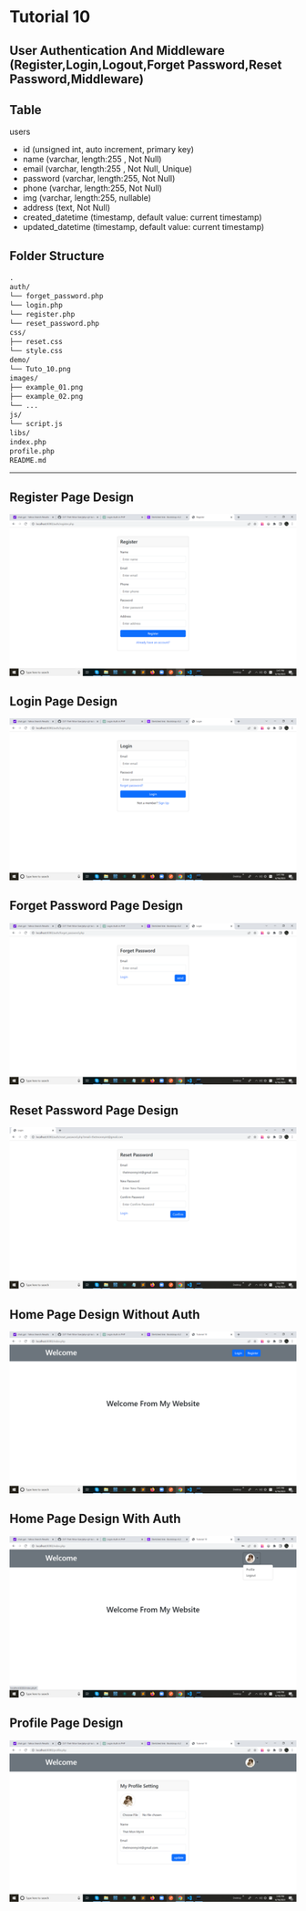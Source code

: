 # Tutorial 10

## User Authentication And Middleware (Register,Login,Logout,Forget Password,Reset Password,Middleware)

## Table

users

- id (unsigned int, auto increment, primary key)
- name (varchar, length:255 , Not Null)
- email (varchar, length:255 , Not Null, Unique)
- password (varchar, length:255, Not Null)
- phone (varchar, length:255, Not Null)
- img (varchar, length:255, nullable)
- address (text, Not Null)
- created_datetime (timestamp, default value: current timestamp)
- updated_datetime (timestamp, default value: current timestamp)

## Folder Structure

```
.
auth/
└── forget_password.php
└── login.php
└── register.php
└── reset_password.php
css/
├── reset.css
└── style.css
demo/
└── Tuto_10.png
images/
├── example_01.png
├── example_02.png
└── ...
js/
└── script.js
libs/
index.php
profile.php
README.md
```

<hr>

## Register Page Design

![register.png](demo/register.png)

## Login Page Design

![login.png](demo/login.png)

## Forget Password Page Design

![forget_password.png](demo/forget_password.png)

## Reset Password Page Design

![reset_password.png](demo/reset_password.png)

## Home Page Design Without Auth

![home_page_design_with_no_auth.png](demo/home_page_design_with_no_auth.png)

## Home Page Design With Auth

![home_page_design_with_auth.png](demo/home_page_design_with_auth.png)

## Profile Page Design

![profile_page_design.png](demo/profile_page_design.png)

